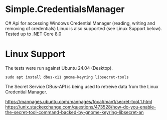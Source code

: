 Simple.CredentialsManager
=========================

C# Api for accessing Windows Credential Manager (reading, writing and removing of credentials)
Linux is also supported (see Linux Support below).
Tested up to .NET Core 8.0


# Linux Support
The tests were run against Ubuntu 24.04 (Desktop).

```sudo apt install dbus-x11 gnome-keyring libsecret-tools```

The Secret Service DBus-API is being used to retreive data from the Linux Credential Manager.

https://manpages.ubuntu.com/manpages/focal/man1/secret-tool.1.html
https://unix.stackexchange.com/questions/473528/how-do-you-enable-the-secret-tool-command-backed-by-gnome-keyring-libsecret-an
